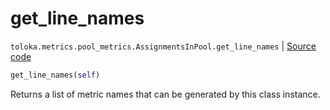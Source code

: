 # get_line_names
`toloka.metrics.pool_metrics.AssignmentsInPool.get_line_names` | [Source code](https://github.com/Toloka/toloka-kit/blob/v1.1.2/src/metrics/pool_metrics.py#L252)

```python
get_line_names(self)
```

Returns a list of metric names that can be generated by this class instance.

